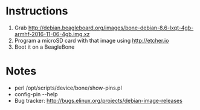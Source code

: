 # Instructions
1. Grab http://debian.beagleboard.org/images/bone-debian-8.6-lxqt-4gb-armhf-2016-11-06-4gb.img.xz
2. Program a microSD card with that image using http://etcher.io
3. Boot it on a BeagleBone

# Notes

* perl /opt/scripts/device/bone/show-pins.pl
* config-pin --help
* Bug tracker: http://bugs.elinux.org/projects/debian-image-releases